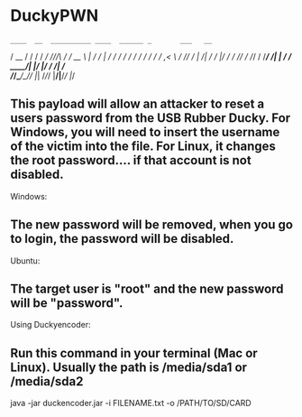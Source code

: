 # DuckyPWN

                                                                                                                       
    ____  __  __________ ____  ______ _       ___   __
   / __ \/ / / / ____/ //_/\ \/ / __ \ |     / / | / /
  / / / / / / / /   / ,<    \  / /_/ / | /| / /  |/ / 
 / /_/ / /_/ / /___/ /| |   / / ____/| |/ |/ / /|  /  
/_____/\____/\____/_/ |_|  /_/_/     |__/|__/_/ |_/   
                                                      
                                                                                                               
This payload will allow an attacker to reset a users password from the USB Rubber Ducky. For Windows, you will need to insert the username of the victim into the file. For Linux, it changes the root password.... if that account is not disabled.
---------------------------------------------------------------------------------------------------------------------
Windows:

The new password will be removed, when you go to login, the password will be disabled.
---------------------------------------------------------------------------------------------------------------------
Ubuntu:

The target user is "root" and the new password will be "password".
---------------------------------------------------------------------------------------------------------------------
Using Duckyencoder:

Run this command in your terminal (Mac or Linux). Usually the path is /media/sda1 or /media/sda2 
---------------------------------------------------------------------------------------------------------------------

java -jar duckencoder.jar -i FILENAME.txt -o /PATH/TO/SD/CARD